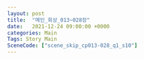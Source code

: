 ```yaml
---
layout: post
title:  "메인_회상_013~028장"
date:   2021-12-24 09:00:00 +0000
categories: Main
Tags: Story Main
SceneCode: ["scene_skip_cp013-028_q1_s10"]
---
```

